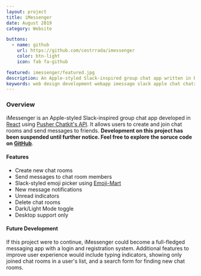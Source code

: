 ```yaml
---
layout: project
title: iMessenger
date: August 2019
category: Website

buttons:
  - name: github
    url: https://github.com/cestrrada/imessenger
    color: btn-light
    icon: fab fa-github

featured: imessenger/featured.jpg
description: An Apple-styled Slack-inspired group chat app written in React.
keywords: web design development webapp imessage slack apple chat chatroom groupchat
---
```


### Overview

iMessenger is an Apple-styled Slack-inspired group chat app developed in [React](https://reactjs.org/) using [Pusher Chatkit's API](https://pusher.com/chatkit). It allows users to create and join chat rooms and send messages to friends. **Development on this project has been suspended until further notice. Feel free to explore the soruce code on [GitHub](https://github.com/cestrrada/imessenger)**.


#### Features
- Create new chat rooms
- Send messages to chat room members
- Slack-styled emoji picker using [Emoji-Mart](https://github.com/missive/emoji-mart)
- New message notifications
- Unread indicators
- Delete chat rooms
- Dark/Light Mode toggle
- Desktop support only

#### Future Development
If this project were to continue, iMessenger could become a full-fledged messaging app with a login and registration system. Additional features to improve user experience would include typing indicators, showing only joined chat rooms in a user's list, and a search form for finding new chat rooms.

